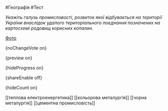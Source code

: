 #Географія #Тест

*Укажіть галузь промисловості, розвиток якої відбувається на території  України внаслідок удалого територіального поєднання позначених на  картосхемі родовищ корисних копалин.*

[Фото](https://zno.osvita.ua//doc/images/znotest/68/6835/26.jpg)

{noChangeVote on}

{preview on}

{hideProgress on}

{shareEnable off}

{hideCount on}

[[теплова електроенергетика]]
[[кольорова металургія]]
[[чорна металургія]]
[[цементна промисловість]]
